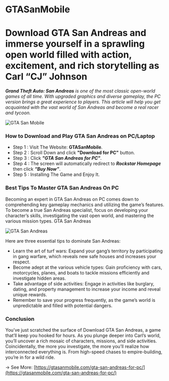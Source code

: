# GTASanMobile
# Download GTA San Andreas and immerse yourself in a sprawling open world filled with action, excitement, and rich storytelling as Carl “CJ” Johnson

***Grand Theft Auto: San Andreas*** *is one of the most classic open-world games of all time. With upgraded graphics and diverse gameplay, the PC version brings a great experience to players. This article will help you get acquainted with the vast world of San Andreas and become a real racer and tycoon.*

![GTA San Mobile](https://gtasanmobile.com/wp-content/uploads/2024/10/gta-san-mobile-dowwnload.jpg)

### How to Download and Play GTA San Andreas on PC/Laptop
- Step 1 : Visit The Website: **GTASanMobile**.
- Step 2 : Scroll Down and click **"Download for PC"** button.
- Step 3 : Click ***"GTA San Andreas for PC"***.
- Step 4 : The screen will automatically redirect to ***Rockstar Homepage*** then click ***“Buy Now”***.
- Step 5 : Installing The Game and Enjoy It.


### Best Tips To Master GTA San Andreas On PC

Becoming an expert in GTA San Andreas on PC comes down to comprehending key gameplay mechanics and utilizing the game’s features. To become a true San Andreas specialist, focus on developing your character’s skills, investigating the vast open world, and mastering the various mission types.
GTA San Andreas

![GTA San Andreas](https://i.ibb.co/RgMZ0Nc/596248.png)

Here are three essential tips to dominate San Andreas:
- Learn the art of turf wars: Expand your gang’s territory by participating in gang warfare, which reveals new safe houses and increases your respect.
- Become adept at the various vehicle types: Gain proficiency with cars, motorcycles, planes, and boats to tackle missions efficiently and investigate hidden areas.
- Take advantage of side activities: Engage in activities like burglary, dating, and property management to increase your income and reveal unique rewards.
- Remember to save your progress frequently, as the game’s world is unpredictable and filled with potential dangers.


### Conclusion
You’ve just scratched the surface of Download GTA San Andreas, a game that’ll keep you hooked for hours. As you plunge deeper into Carl’s world, you’ll uncover a rich mosaic of characters, missions, and side activities. Coincidentally, the more you investigate, the more you’ll realize how interconnected everything is. From high-speed chases to empire-building, you’re in for a wild ride.

-> See More: [https://gtasanmobile.com/gta-san-andreas-for-pc/](https://gtasanmobile.com/gta-san-andreas-for-pc/)
